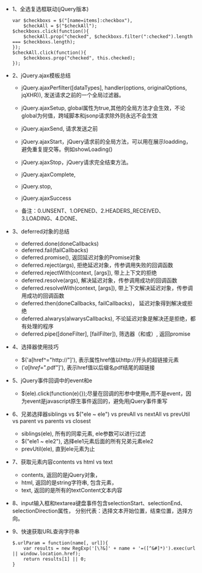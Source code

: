 * 1、全选复选框联动(jQuery版本)
	```
	var $checkboxs = $("[name=items]:checkbox"),
	    $checkAll = $("$checkAll");
	$checkboxs.click(function(){
	    $checkAll.prop("checked", $checkboxs.filter(":checked").length === $checkboxs.length);
	});
	$checkAll.click(function(){
	    $checkboxs.prop("checked", this.checked);
	});
	```

* 2、jQuery.ajax模板总结
	- jQuery.ajaxPerfilter([dataTypes], handler(options, originalOptions, jqXHR)), 发送请求之前的一个全局过滤器。
	- jQuery.ajaxSetup, global属性为true,其他的全局方法才会生效，不论global为何值，跨域脚本和jsonp请求除外则永远不会生效
	- jQuery.ajaxSend, 请求发送之前
	- jQuery.ajaxStart，jQuery请求前的全局方法，可以用在展示loadding，避免重复提交等。例如showLoading()
	- jQuery.ajaxStop，jQuery请求完全结束方法。
	- jQuery.ajaxComplete, 
	- jQuery.stop,
	- jQuery.ajaxSuccess
	
	- 备注：0.UNSENT、1.OPENED、2.HEADERS_RECEIVED、3.LOADING、4.DONE、

* 3、deferred对象的总结
	- deferred.done(doneCallbacks)
	- deferred.fail(failCallbacks)
	- deferred.promise(), 返回延迟对象的Promise对象
	- deferred.reject(args), 拒绝延迟对象，传参调用失败的回调函数
	- deferred.rejectWith(context, [args]), 带上上下文的拒绝
	- deferred.resolve(args), 解决延迟对象，传参调用成功的回调函数
	- deferred.resolveWith(context, [args]), 带上下文解决延迟对象，传参调用成功的回调函数
	- deferred.then(doneCallbacks, failCallbacks)， 延迟对象得到解决或拒绝
	- deferred.alwarys(alwarysCallbacks), 不论延迟对象是解决还是拒绝，都有处理的程序
	- deferred.pipe([doneFilter], [failFilter]), 筛选器（和或）, 返回promise

* 4、选择器使用技巧
	- $('a[href^="http://"]'), 表示属性href值以http://开头的超链接元素
	- $('a[href$=".pdf"]'), 表示href值以后缀名pdf结尾的超链接

* 5、jQuery事件回调中的event和e
	- $(ele).click(function(e){});尽量在回调的形参中使用e,而不是event，因为event是javascript原生事件返回的，避免用jQuery事件重写

* 6、兄弟选择器siblings vs $("ele ~ ele") vs prevAll vs nextAll vs prevUtil vs parent vs parents vs closest
	- siblings(ele), 所有的同辈元素, ele参数可以进行过滤
	- $("ele1 ~ ele2"), 选择ele1元素后面的所有兄弟元素ele2
	- prevUtil(ele), 直到ele元素为止

* 7、获取元素内容contents vs html vs text
	- contents, 返回的是jQuery对象，
	- html, 返回的是string字符串, 包含元素，
	- text, 返回的是所有的textContent文本内容

* 8、input输入框和textarea键盘事件包含selectionStart、selectionEnd、selectionDirection属性，
	分别代表：选择文本开始位置，结束位置，选择方向。

* 9、快速获取URL查询字符串
	```
	$.urlParam = function(name[, url]){
		var results = new RegExp('[\?&]' + name + '=([^&#]*)').exec(url || window.location.href);
		return results[1] || 0;
	}
	```
